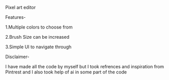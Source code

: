 Pixel art editor

Features-

1.Multiple colors to choose from 

2.Brush Size can be increased 

3.Simple UI to navigate through

Disclaimer-

I have made all the code by myself but I took refrences and inspiration from Pintrest and I also took help of ai in some part of the code

